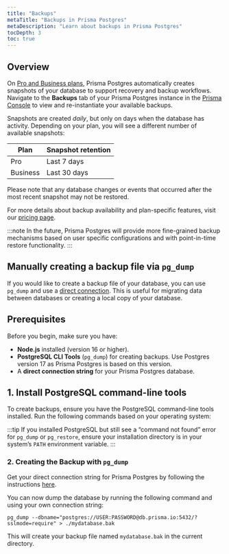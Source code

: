 ```yaml
---
title: "Backups"
metaTitle: "Backups in Prisma Postgres"
metaDescription: "Learn about backups in Prisma Postgres"
tocDepth: 3
toc: true
---
```


## Overview

On [Pro and Business plans](https://www.prisma.io/pricing), Prisma Postgres automatically creates snapshots of your database to support recovery and backup workflows. Navigate to the **Backups** tab of your Prisma Postgres instance in the [Prisma Console](https://console.prisma.io) to view and re-instantiate your available backups.

Snapshots are created _daily_, but only on days when the database has activity. Depending on your plan, you will see a different number of available snapshots:

| Plan     | Snapshot retention |
| -------- | ------------------ |
| Pro      | Last 7 days        |
| Business | Last 30 days       |

Please note that any database changes or events that occurred after the most recent snapshot may not be restored.

For more details about backup availability and plan-specific features, visit our [pricing page](https://www.prisma.io/pricing).

:::note
In the future, Prisma Postgres will provide more fine-grained backup mechanisms based on user specific configurations and with point-in-time restore functionality.
:::

## Manually creating a backup file via `pg_dump`

If you would like to create a backup file of your database, you can use `pg_dump` and use a [direct connection](/postgres/database/direct-connections). This is useful for migrating data between databases or creating a local copy of your database.

## Prerequisites

Before you begin, make sure you have:

- **Node.js** installed (version 16 or higher).
- **PostgreSQL CLI Tools** (`pg_dump`) for creating backups. Use Postgres version 17 as Prisma Postgres is based on this version.
- A **direct connection string** for your Prisma Postgres database.

## 1. Install PostgreSQL command-line tools

To create backups, ensure you have the PostgreSQL command-line tools installed. Run the following commands based on your operating system:

:::tip
If you installed PostgreSQL but still see a “command not found” error for `pg_dump` or `pg_restore`, ensure your installation directory is in your system’s `PATH` environment variable.
:::

### 2. Creating the Backup with `pg_dump`

Get your direct connection string for Prisma Postgres by following the instructions [here](/postgres/database/direct-connections#how-to-connect-to-prisma-postgres-via-direct-tcp).

You can now dump the database by running the following command and using your own connection string:

```terminal
pg_dump --dbname="postgres://USER:PASSWORD@db.prisma.io:5432/?sslmode=require" > ./mydatabase.bak
```

This will create your backup file named `mydatabase.bak` in the current directory.